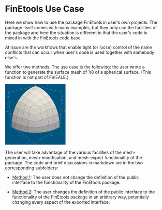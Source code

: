 # FinEtools Use Case

Here we show how to use the package FinEtools in user's own projects. The package itself comes with many examples,  but they only use the facilities of the package and here the situation is  different in that the user's  code is mixed in  with the FinEtools  code base.

At issue  are the workflows that enable tight (or loose) control of the name conflicts that can occur when user's code is used together with somebody else's. 

We offer  two methods. The use case is the following: the user wrote a function  to generate the surface  mesh of 1/8  of a spherical surface. (This function is not  part of FinEALE.) 

<img src="sphere.png" width="200" height="200" />

The user will take advantage of the various facilities of the mesh-generation, mesh-modification, and mesh-export functionality of the package. The code  and brief discussions  in markdown are  in the two corresponding subfolders:

- [Method 1](Method_1/method1.md): The user does not change the definition  of the  public interface  to the functionality of the FinEtools package.

- [Method 2](Method_2/method2.md): The user changes the definition  of the  public interface  to the functionality of the FinEtools package in an arbitrary way, potentially changing every aspect of the exported interface.


